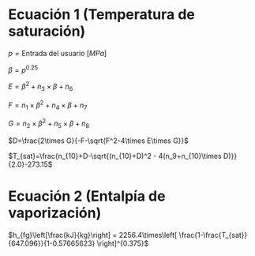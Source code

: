 # Ecuación 1 (Temperatura de saturación)
$p = \text{Entrada del usuario } [MPa]$ 

$\beta = p^{0.25}$

$E = \beta^2 + n_3\times\beta + n_6$

$F = n_1\times\beta^2+n_4\times\beta+n_7$

$G = n_2\times\beta^2+n_5\times\beta+n_8$

$D=\frac{2\times G}{-F-\sqrt{F^2-4\times E\times G}}$

$T_{sat}=\frac{n_{10}+D-\sqrt{(n_{10}+D)^2 - 4(n_9+n_{10}\times D)}}{2.0}-273.15$

# Ecuación 2 (Entalpía de vaporización)
$h_{fg}\left[\frac{kJ}{kg}\right] = 2256.4\times\left[ \frac{1-\frac{T_{sat}}{647.096}}{1-0.57665623} \right]^{0.375}$